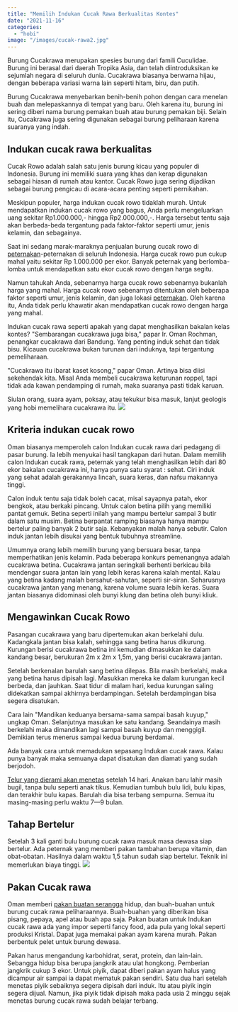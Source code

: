 ```yaml
---
title: "Memilih Indukan Cucak Rawa Berkualitas Kontes"
date: "2021-11-16"
categories: 
  - "hobi"
image: "/images/cucak-rawa2.jpg"
---
```


Burung Cucakrawa merupakan spesies burung dari famili Cuculidae. Burung ini berasal dari daerah Tropika Asia, dan telah diintroduksikan ke sejumlah negara di seluruh dunia. Cucakrawa biasanya berwarna hijau, dengan beberapa variasi warna lain seperti hitam, biru, dan putih.

Burung Cucakrawa menyebarkan benih-benih pohon dengan cara menelan buah dan melepaskannya di tempat yang baru. Oleh karena itu, burung ini sering diberi nama burung pemakan buah atau burung pemakan biji. Selain itu, Cucakrawa juga sering digunakan sebagai burung peliharaan karena suaranya yang indah.

## Indukan cucak rawa berkualitas

Cucak Rowo adalah salah satu jenis burung kicau yang populer di Indonesia. Burung ini memiliki suara yang khas dan kerap digunakan sebagai hiasan di rumah atau kantor. Cucak Rowo juga sering dijadikan sebagai burung pengicau di acara-acara penting seperti pernikahan.

Meskipun populer, harga indukan cucak rowo tidaklah murah. Untuk mendapatkan indukan cucak rowo yang bagus, Anda perlu mengeluarkan uang sekitar Rp1.000.000,- hingga Rp2.000.000,-. Harga tersebut tentu saja akan berbeda-beda tergantung pada faktor-faktor seperti umur, jenis kelamin, dan sebagainya.

Saat ini sedang marak-maraknya penjualan burung cucak rowo di [peternakan](http://localhost/mitra/peternakan "peternakan")\-peternakan di seluruh Indonesia. Harga cucak rowo pun cukup mahal yaitu sekitar Rp 1.000.000 per ekor. Banyak peternak yang berlomba-lomba untuk mendapatkan satu ekor cucak rowo dengan harga segitu.

Namun tahukah Anda, sebenarnya harga cucak rowo sebenarnya bukanlah harga yang mahal. Harga cucak rowo sebenarnya ditentukan oleh beberapa faktor seperti umur, jenis kelamin, dan juga lokasi [peternakan](http://localhost/mitra/peternakan "peternakan"). Oleh karena itu, Anda tidak perlu khawatir akan mendapatkan cucak rowo dengan harga yang mahal.

Indukan cucak rawa seperti apakah yang dapat menghasilkan bakalan kelas kontes? "Sembarangan cucakrawa juga bisa," papar Ir. Oman Rochman, penangkar cucakrawa dari Bandung. Yang penting induk sehat dan tidak bisu. Kicauan cucakrawa bukan turunan dari induknya, tapi tergantung pemeliharaan.

"Cucakrawa itu ibarat kaset kosong," papar Oman. Artinya bisa diisi sekehendak kita. Misal Anda membeli cucakrawa keturunan roppel, tapi tidak ada kawan pendamping di rumah, maka suaranya pasti tidak karuan.

Siulan orang, suara ayam, poksay, atau tekukur bisa masuk, lanjut geologis yang hobi memelihara cucakrawa itu. [![](/images/indukan-300x169.jpg)](http://localhost/mitra/wp-content/uploads/2021/11/indukan.jpg)

## Kriteria indukan cucak rowo

Oman biasanya memperoleh calon Indukan cucak rawa dari pedagang di pasar burung. Ia lebih menyukai hasil tangkapan dari hutan. Dalam memilih calon Indukan cucak rawa, peternak yang telah menghasilkan lebih dari 80 ekor bakalan cucakrawa ini, hanya punya satu syarat : sehat. Ciri induk yang sehat adalah gerakannya lincah, suara keras, dan nafsu makannya tinggi.

Calon induk tentu saja tidak boleh cacat, misal sayapnya patah, ekor bengkok, atau berkaki pincang. Untuk calon betina pilih yang memiliki pantat gemuk. Betina seperti inilah yang mampu bertelur sampai 3 butir dalam satu musim. Betina berpantat ramping biasanya hanya mampu bertelur paling banyak 2 butir saja. Kebanyakan malah hanya sebutir. Calon induk jantan lebih disukai yang bentuk tubuhnya streamline.

Umumnya orang lebih memilih burung yang bersuara besar, tanpa memperhatikan jenis kelamin. Pada beberapa konkurs pemenangnya adalah cucakrawa betina. Cucakrawa jantan seringkali berhenti berkicau bila mendengar suara jantan lain yang lebih keras karena kalah mental. Kalau yang betina kadang malah bersahut-sahutan, seperti sir-siran. Seharusnya cucakrawa jantan yang menang, karena volume suara lebih keras. Suara jantan biasanya didominasi oleh bunyi klung dan betina oleh bunyi kliuk.

## Mengawinkan Cucak Rowo

Pasangan cucakrawa yang baru dipertemukan akan berkelahi dulu. Kadangkala jantan bisa kalah, sehingga sang betina harus dikurung. Kurungan berisi cucakrawa betina ini kemudian dimasukkan ke dalam kandang besar, berukuran 2m x 2m x 1,5m, yang berisi cucakrawa jantan.

Setelah berkenalan barulah sang betina dilepas. Bila masih berkelahi, maka yang betina harus dipisah lagi. Masukkan mereka ke dalam kurungan kecil berbeda, dan jauhkan. Saat tidur di malam hari, kedua kurungan saling didekatkan sampai akhirnya berdampingan. Setelah berdampingan bisa segera disatukan.

Cara lain "Mandikan keduanya bersama-sama sampai basah kuyup," ungkap Oman. Selanjutnya masukan ke satu kandang. Seandainya masih berkelahi maka dimandikan lagi sampai basah kuyup dan menggigil. Demikian terus menerus sampai kedua burung berdamai.

Ada banyak cara untuk memadukan sepasang Indukan cucak rawa. Kalau punya banyak maka semuanya dapat disatukan dan diamati yang sudah berjodoh.

[Telur yang dierami akan menetas](http://localhost/mitra/solusi-telur-perkutut-gagal-menetas.html) setelah 14 hari. Anakan baru lahir masih bugil, tanpa bulu seperti anak tikus. Kemudian tumbuh bulu lidi, bulu kipas, dan terakhir bulu kapas. Barulah dia bisa terbang sempurna. Semua itu masing-masing perlu waktu 7—9 bulan.

## Tahap Bertelur

Setelah 3 kali ganti bulu burung cucak rawa masuk masa dewasa siap bertelur. Ada peternak yang memberi pakan tambahan berupa vitamin, dan obat-obatan. Hasilnya dalam waktu 1,5 tahun sudah siap bertelur. Teknik ini memerlukan biaya tinggi. [![](/images/pakan-cucak-rawa-300x169.jpg)](http://localhost/mitra/wp-content/uploads/2021/11/pakan-cucak-rawa.jpg)

## Pakan Cucak rawa

Oman memberi [pakan buatan serangga](http://localhost/mitra/tumbuhkan-serangga-pakan-walet.html) hidup, dan buah-buahan untuk burung cucak rawa peliharaannya. Buah-buahan yang diberikan bisa pisang, pepaya, apel atau buah apa saja. Pakan buatan untuk Indukan cucak rawa ada yang impor seperti fancy food, ada pula yang lokal seperti produksi Kristal. Dapat juga memakai pakan ayam karena murah. Pakan berbentuk pelet untuk burung dewasa.

Pakan harus mengandung karbohidrat, serat, protein, dan lain-lain. Sebangga hidup bisa berupa jangkrik atau ulat hongkong. Pemberian jangkrik cukup 3 ekor. Untuk piyik, dapat diberi pakan ayam halus yang dicampur air sampai ia dapat mematuk pakan sendiri. Satu dua hari setelah menetas piyik sebaiknya segera dipisah dari induk. Itu atau piyik ingin segera dijual. Namun, jika piyik tidak dipisah maka pada usia 2 minggu sejak menetas burung cucak rawa sudah belajar terbang.
